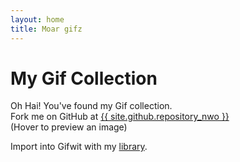 ```yaml
---
layout: home
title: Moar gifz
---
```


# My Gif Collection

<p>Oh Hai! You've found my Gif collection. <br>Fork me on GitHub at <a href="{{ site.github.repository_url }}">{{ site.github.repository_nwo }}</a> <br> (Hover to preview an image)</p>

<p>Import into Gifwit with my <a href="library.gifwit">library</a>.</p>
